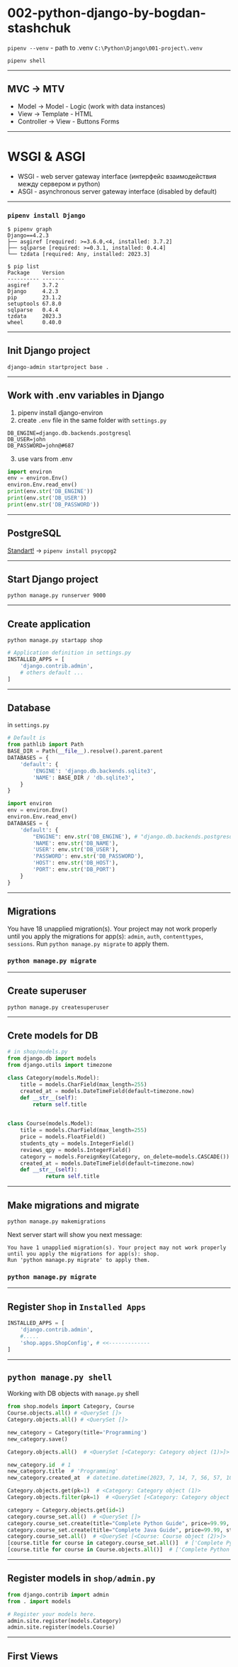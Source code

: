 # 002-python-django-by-bogdan-stashchuk

`pipenv --venv` - path to .venv `C:\Python\Django\001-project\.venv`

`pipenv shell`

---

## MVC -> MTV
- Model -> Model - Logic (work with data instances)
- View -> Template - HTML
- Controller -> View - Buttons Forms

---

# WSGI & ASGI
- WSGI - web server gateway interface (интерфейс взаимодействия между сервером и python)
- ASGI - asynchronous server gateway interface (disabled by default)

---

### `pipenv install Django`

```text
$ pipenv graph
Django==4.2.3
├── asgiref [required: >=3.6.0,<4, installed: 3.7.2]
├── sqlparse [required: >=0.3.1, installed: 0.4.4]
└── tzdata [required: Any, installed: 2023.3]
```

```text
$ pip list
Package    Version
---------- -------
asgiref    3.7.2
Django     4.2.3
pip        23.1.2
setuptools 67.8.0
sqlparse   0.4.4
tzdata     2023.3
wheel      0.40.0
```

---

## Init Django project

`django-admin startproject base .`

---

## Work with .env variables in Django
1. pipenv install django-environ
2. create `.env` file in the same folder with `settings.py`
```text
DB_ENGINE=django.db.backends.postgresql
DB_USER=john
DB_PASSWORD=john@#687
```
3. use vars from .env
```python
import environ
env = environ.Env()
environ.Env.read_env()
print(env.str('DB_ENGINE'))
print(env.str('DB_USER'))
print(env.str('DB_PASSWORD'))
```
---

## PostgreSQL

[Standart!](https://pypi.org/project/psycopg2/) -> `pipenv install psycopg2`

---

## Start Django project

`python manage.py runserver 9000`

---

## Create application

`python manage.py startapp shop`

```python
# Application definition in settings.py
INSTALLED_APPS = [
    'django.contrib.admin',
    # others default ...
]
```

---

## Database

in `settings.py`

```python
# Default is
from pathlib import Path
BASE_DIR = Path(__file__).resolve().parent.parent
DATABASES = {
    'default': {
        'ENGINE': 'django.db.backends.sqlite3',
        'NAME': BASE_DIR / 'db.sqlite3',
    }
}
```
```python
import environ
env = environ.Env()
environ.Env.read_env()
DATABASES = {
    'default': {
        "ENGINE": env.str('DB_ENGINE'), # "django.db.backends.postgresql"
        'NAME': env.str('DB_NAME'),
        'USER': env.str('DB_USER'),
        'PASSWORD': env.str('DB_PASSWORD'),
        'HOST': env.str('DB_HOST'),
        'PORT': env.str('DB_PORT')
    }
}
```

---

## Migrations

You have 18 unapplied migration(s).
Your project may not work properly until you apply the migrations for app(s):
`admin`, `auth`, `contenttypes`, `sessions`. Run `python manage.py migrate` to apply them.

### `python manage.py migrate`

---

## Create superuser

`python manage.py createsuperuser`

---

## Crete models for DB

```python
# in shop/models.py
from django.db import models
from django.utils import timezone

class Category(models.Model):
    title = models.CharField(max_length=255)
    created_at = models.DateTimeField(default=timezone.now)
    def __str__(self):
        return self.title
    

class Course(models.Model):
    title = models.CharField(max_length=255)
    price = models.FloatField()
    students_qty = models.IntegerField()
    reviews_qpy = models.IntegerField()
    category = models.ForeignKey(Category, on_delete=models.CASCADE())
    created_at = models.DateTimeField(default=timezone.now)
    def __str__(self):
            return self.title
```

---

## Make migrations and migrate

`python manage.py makemigrations`

Next server start will show you next message:
```text
You have 1 unapplied migration(s). Your project may not work properly until you apply the migrations for app(s): shop.
Run 'python manage.py migrate' to apply them.
```
### `python manage.py migrate`

---

## Register `Shop` in `Installed Apps`

```python
INSTALLED_APPS = [
    'django.contrib.admin',
    #.....
    'shop.apps.ShopConfig', # <<-------------
]
```

---
## `python manage.py shell`

Working with DB objects with `manage.py` shell

```python
from shop.models import Category, Course
Course.objects.all() # <QuerySet []>
Category.objects.all() # <QuerySet []>

new_category = Category(title='Programming')
new_category.save()

Category.objects.all()  # <QuerySet [<Category: Category object (1)>]>

new_category.id  # 1
new_category.title  # 'Programming'
new_category.created_at  # datetime.datetime(2023, 7, 14, 7, 56, 57, 107130, tzinfo=datetime.timezone.utc)

Category.objects.get(pk=1)  # <Category: Category object (1)>
Category.objects.filter(pk=1)  # <QuerySet [<Category: Category object (1)>]>

category = Category.objects.get(id=1)
category.course_set.all()  # <QuerySet []>
category.course_set.create(title="Complete Python Guide", price=99.99, students_qty=100, reviews_qpy=50)  # <Course: Course object (1)>
category.course_set.create(title="Complete Java Guide", price=99.99, students_qty=80, reviews_qpy=20)  # <Course: Course object (2)>
category.course_set.all()  # <QuerySet [<Course: Course object (2)>]>
[course.title for course in category.course_set.all()]  # ['Complete Python Guide', 'Complete Java Guide']
[course.title for course in Course.objects.all()]  # ['Complete Python Guide', 'Complete Java Guide']
```

---

## Register models in `shop/admin.py`

```python
from django.contrib import admin
from . import models

# Register your models here.
admin.site.register(models.Category)
admin.site.register(models.Course)
```

---

## First Views
